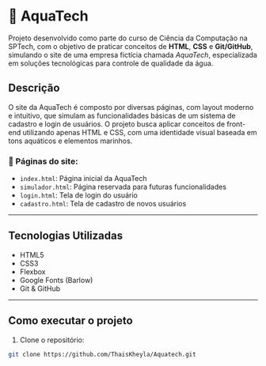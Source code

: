 # 🌊 AquaTech

Projeto desenvolvido como parte do curso de Ciência da Computação na SPTech, com o objetivo de praticar conceitos de **HTML**, **CSS** e **Git/GitHub**, simulando o site de uma empresa fictícia chamada *AquaTech*, especializada em soluções tecnológicas para controle de qualidade da água.

## Descrição

O site da AquaTech é composto por diversas páginas, com layout moderno e intuitivo, que simulam as funcionalidades básicas de um sistema de cadastro e login de usuários. O projeto busca aplicar conceitos de front-end utilizando apenas HTML e CSS, com uma identidade visual baseada em tons aquáticos e elementos marinhos.

### 🔹 Páginas do site:

- `index.html`: Página inicial da AquaTech
- `simulador.html`: Página reservada para futuras funcionalidades
- `login.html`: Tela de login do usuário
- `cadastro.html`: Tela de cadastro de novos usuários

---

## Tecnologias Utilizadas

- HTML5
- CSS3
- Flexbox
- Google Fonts (Barlow)
- Git & GitHub

---

## Como executar o projeto

1. Clone o repositório:
```bash
git clone https://github.com/ThaisKheyla/Aquatech.git

